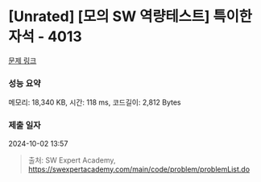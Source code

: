 # [Unrated] [모의 SW 역량테스트] 특이한 자석 - 4013 

[문제 링크](https://swexpertacademy.com/main/code/problem/problemDetail.do?contestProbId=AWIeV9sKkcoDFAVH) 

### 성능 요약

메모리: 18,340 KB, 시간: 118 ms, 코드길이: 2,812 Bytes

### 제출 일자

2024-10-02 13:57



> 출처: SW Expert Academy, https://swexpertacademy.com/main/code/problem/problemList.do